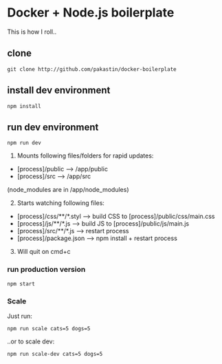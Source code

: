 # Docker + Node.js boilerplate
This is how I roll..

## clone
```
git clone http://github.com/pakastin/docker-boilerplate
```

## install dev environment
```
npm install
```

## run dev environment
```
npm run dev
```
1) Mounts following files/folders for rapid updates:
- [process]/public --> /app/public
- [process]/src --> /app/src

(node_modules are in /app/node_modules)

2) Starts watching following files:
- [process]/css/**/*.styl --> build CSS to [process]/public/css/main.css
- [process]/js/**/*.js --> build JS to [process]/public/js/main.js
- [process]/src/**/*.js --> restart process
- [process]/package.json --> npm install + restart process

3) Will quit on cmd+c

### run production version
```
npm start
```

### Scale
Just run:
```
npm run scale cats=5 dogs=5
```
..or to scale dev:
```
npm run scale-dev cats=5 dogs=5
```
